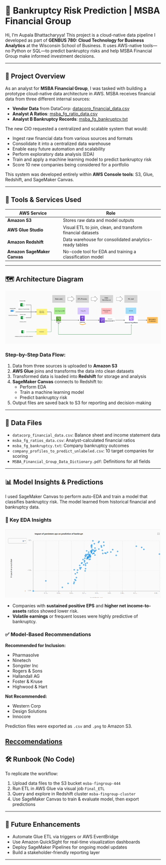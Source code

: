 # 🏦 Bankruptcy Risk Prediction | MSBA Financial Group

Hi, I’m Aupala Bhattacharyya! This project is a cloud-native data pipeline I developed as part of **GENBUS 780: Cloud Technology for Business Analytics** at the Wisconsin School of Business. It uses AWS-native tools—no Python or SQL—to predict bankruptcy risks and help MSBA Financial Group make informed investment decisions.

---

## 📌 Project Overview

As an analyst for **MSBA Financial Group**, I was tasked with building a prototype cloud-native data architecture in AWS. MSBA receives financial data from three different internal sources:

- **Vendor Data** from DataCorp: [datacorp_financial_data.csv](./datacorp_financial_data.csv)
- **Analyst A Ratios**: [msba_fg_ratio_data.csv](./msba_fg_ratio_data.csv)
- **Analyst B Bankruptcy Records**: [msba_fg_bankruptcy.txt](./msba_fg_bankruptcy.txt)

The new CIO requested a centralized and scalable system that would:

- Ingest raw financial data from various sources and formats
- Consolidate it into a centralized data warehouse
- Enable easy future automation and scalability
- Perform exploratory data analysis (EDA)
- Train and apply a machine learning model to predict bankruptcy risk
- Score 10 new companies being considered for a portfolio

This system was developed entirely within **AWS Console tools**: S3, Glue, Redshift, and SageMaker Canvas.

---

## 🧰 Tools & Services Used

| AWS Service              | Role                                                         |
|--------------------------|--------------------------------------------------------------|
| **Amazon S3**            | Stores raw data and model outputs                            |
| **AWS Glue Studio**      | Visual ETL to join, clean, and transform financial datasets  |
| **Amazon Redshift**      | Data warehouse for consolidated analytics-ready tables       |
| **Amazon SageMaker Canvas** | No-code tool for EDA and training a classification model  |

---

## 🗺 Architecture Diagram

![AWS Pipeline Architecture](./Picture1.png)

### Step-by-Step Data Flow:
1. Data from three sources is uploaded to **Amazon S3**
2. **AWS Glue** joins and transforms the data into clean datasets
3. Transformed data is loaded into **Redshift** for storage and analysis
4. **SageMaker Canvas** connects to Redshift to:
   - Perform EDA
   - Train a machine learning model
   - Predict bankruptcy risk
5. Output files are saved back to S3 for reporting and decision-making

---

## 📁 Data Files

- `datacorp_financial_data.csv`: Balance sheet and income statement data
- `msba_fg_ratios_data.csv`: Analyst-calculated financial ratios
- `msba_fg_bankruptcy.txt`: Company bankruptcy outcomes
- `company_profiles_to_predict_unlabeled.csv`: 10 target companies for scoring
- `MSBA_Financial_Group_Data_Dictionary.pdf`: Definitions for all fields

---

## 📊 Model Insights & Predictions

I used SageMaker Canvas to perform auto-EDA and train a model that classifies bankruptcy risk. The model learned from historical financial and bankruptcy data.

### 📌 Key EDA Insights
![EDA_Insights](./EDA.png)
- Companies with **sustained positive EPS** and **higher net income-to-assets** ratios showed lower risk.
- **Volatile earnings** or frequent losses were highly predictive of bankruptcy.

### ✅ Model-Based Recommendations

**Recommended for Inclusion:**
- Pharmasolve  
- Ninetech  
- Songster Inc  
- Rogers & Sons  
- Hallandall AG  
- Foster & Kruse  
- Highwood & Hart  

**Not Recommended:**
- Western Corp  
- Design Solutions  
- Innocore  

Prediction files were exported as `.csv` and `.png` to Amazon S3.

[Reccomendations](./CT_Aupala%20(1).pptx)
---

## 🛠 Runbook (No Code)

To replicate the workflow:
1. Upload data files to the S3 bucket `msba-fingroup-444`
2. Run ETL in AWS Glue via visual job `Final_ETL`
3. Query and explore in Redshift cluster `msba-fingroup-cluster`
4. Use SageMaker Canvas to train & evaluate model, then export predictions

---

## 🔭 Future Enhancements

- Automate Glue ETL via triggers or AWS EventBridge
- Use Amazon QuickSight for real-time visualization dashboards
- Deploy SageMaker Pipelines for ongoing model updates
- Build a stakeholder-friendly reporting layer

---

